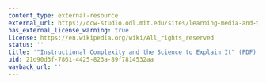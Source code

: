 ```yaml
---
content_type: external-resource
external_url: https://ocw-studio.odl.mit.edu/sites/learning-media-and-technology/type/page/new/Instructional%20Complexity%20and%20the%20Science%20to%20Explain%20It
has_external_license_warning: true
license: https://en.wikipedia.org/wiki/All_rights_reserved
status: ''
title: '"Instructional Complexity and the Science to Explain It" (PDF)'
uid: 21d90d3f-7861-4425-823a-89f7814532aa
wayback_url: ''
---
```

